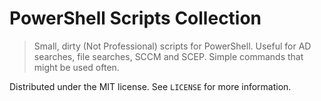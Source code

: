 # PowerShell Scripts Collection
> Small, dirty (Not Professional) scripts for PowerShell.
> Useful for AD searches, file searches, SCCM and SCEP.
> Simple commands that might be used often.





Distributed under the MIT license. See ``LICENSE`` for more information.




